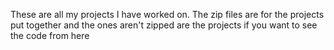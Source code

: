 These are all my projects I have worked on. The zip files are for the projects put together and the ones aren't zipped are the projects if you want to see the code from here
